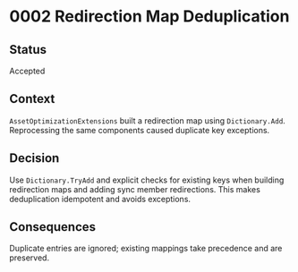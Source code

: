 # 0002 Redirection Map Deduplication

## Status
Accepted

## Context
`AssetOptimizationExtensions` built a redirection map using `Dictionary.Add`. Reprocessing the same components caused duplicate key exceptions.

## Decision
Use `Dictionary.TryAdd` and explicit checks for existing keys when building redirection maps and adding sync member redirections. This makes deduplication idempotent and avoids exceptions.

## Consequences
Duplicate entries are ignored; existing mappings take precedence and are preserved.
